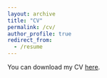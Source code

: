 ```yaml
---
layout: archive
title: "CV"
permalink: /cv/
author_profile: true
redirect_from:
  - /resume
---
```



You can download my CV [here](../CV_Maojiang_Su.pdf).
